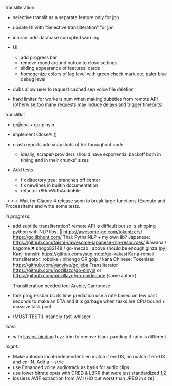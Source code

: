 
transliteration:
   - selective translit as a separate feature only for jpn
   - update UI with "Selective transliteration" for jpn
   - ichiran: add database corrupted warning


- UI: 
  - add progress bar
  - remove round around button to close settings
  - sliding appearance of features' cards
  - homogenize colors of log level with green check mark etc, paler blue debug level

- dubs allow user to request cached sep voice file deletion
- hard limiter for workers num when making dubtitles from remote API (otherwise too many requests may induce delays and trigger timeouts)

translitkit
   - gojieba + go-pinyin





- implement CloseAll()
- crash reports add snapshots of tsk throughout code


   - ideally, scraper-providers should have exponential backoff both in timing and in their chunks' sizes
- Add tests
   
   - fix directory tree: branches off center
   - fix newlines in builtin documentation
   - refactor r8RunWithAudioFile

→→→ Wait for Claude 4 release soon to break large functions (Execute and ProcessItem) and write some tests.

*in progress:*
- add subtitle transliteration? remote API is difficult but so is shipping python with NLP libs. 🤔
https://awesome-go.com/tokenizers/
https://go.libhunt.com/
	Thai:
		PythaiNLP + my own lib?
	Japanese:	https://github.com/taishi-i/awesome-japanese-nlp-resources/
		ikawaha / kagome
		❌ shogo82148 / go-mecab : above should be enough
		ginza (py)
		Kanji translit: https://github.com/ysugimoto/go-kakasi
		Kana-romaji transliterator: robpike / nihongo  OR  gojp / kana 
	Chinese: 
		Tokenizer https://github.com/yanyiwu/gojieba
		Transliterator https://github.com/mozillazg/go-pinyin or https://github.com/mozillazg/go-unidecode (same author)
	
	Transliteration needed too: Arabic, Cantonese
- fork progressbar bc its time prediction use a rate based on few past seconds to make an ETA and it is garbage when tasks are CPU bound + massive task pool
- (MUST TEST:) insanely-fast-whisper

*later:*


- with [libvips binding](https://github.com/h2non/bimg) fuzz trim to remove black padding if ratio is different

*might:*

- Make autosub local-independent: en match if en-US, no match if en-US and en-IN. Add a --stric
- use Enhanced voice audiotrack as basis for audio clips
- use lower bitrate opus with DRED & LBRR that were just standardized [1](https://opus-codec.org/),[2](https://datatracker.ietf.org/doc/draft-ietf-mlcodec-opus-extension/)
- lossless AVIF extraction from AV1 (HQ but worst than JPEG in size)

